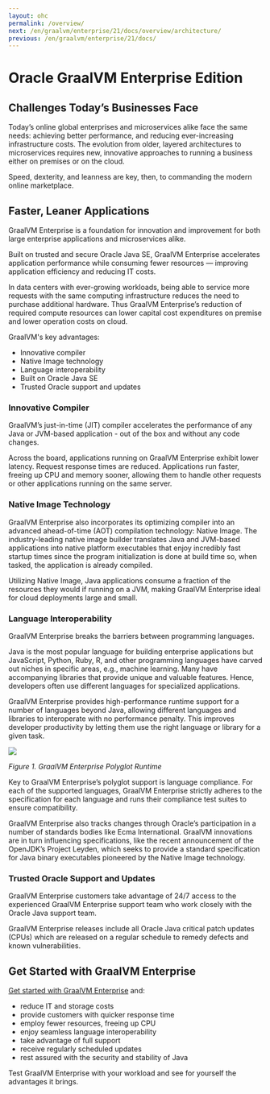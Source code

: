 ```yaml
---
layout: ohc
permalink: /overview/
next: /en/graalvm/enterprise/21/docs/overview/architecture/
previous: /en/graalvm/enterprise/21/docs/
---
```


# Oracle GraalVM Enterprise Edition

## Challenges Today’s Businesses Face

Today’s online global enterprises and microservices alike face the same needs:
achieving better performance, and reducing ever-increasing infrastructure costs.
The evolution from older, layered architectures to microservices requires new,
innovative approaches to running a business either on premises or on the cloud.

Speed, dexterity, and leanness are key, then, to commanding the modern
online marketplace.

## Faster, Leaner Applications

GraalVM Enterprise is a foundation for innovation and improvement for both large
enterprise applications and microservices alike.

Built on trusted and secure Oracle Java SE, GraalVM Enterprise accelerates
application performance while consuming fewer resources — improving application
efficiency and reducing IT costs.

In data centers with ever-growing workloads, being able to service more
requests with the same computing infrastructure reduces the need to purchase
additional hardware. Thus GraalVM Enterprise’s reduction of required compute
resources can lower capital cost expenditures on premise and lower operation
costs on cloud.

GraalVM's key advantages:
* Innovative compiler
* Native Image technology
* Language interoperability
* Built on Oracle Java SE
* Trusted Oracle support and updates

### Innovative Compiler
GraalVM’s just-in-time (JIT) compiler accelerates the performance of any Java
or JVM-based application - out of the box and without any code changes.

Across the board, applications running on GraalVM Enterprise exhibit lower
latency. Request response times are reduced. Applications run faster, freeing up
CPU and memory sooner, allowing them to handle other requests or other
applications running on the same server.

### Native Image Technology
GraalVM Enterprise also incorporates its optimizing compiler into an
advanced ahead-of-time (AOT) compilation technology: Native Image. The industry-leading native
image builder translates Java and JVM-based applications into native platform
executables that enjoy incredibly fast startup times since the program initialization
is done at build time so, when tasked, the application is already compiled.

Utilizing Native Image, Java applications consume a fraction of the resources
they would if running on a JVM, making GraalVM Enterprise ideal for cloud
deployments large and small.

### Language Interoperability
GraalVM Enterprise breaks the barriers between programming languages.

Java is the most popular language for building enterprise applications but
JavaScript, Python, Ruby, R, and other programming languages have carved out niches
in specific areas, e.g., machine learning. Many have accompanying libraries that provide
unique and valuable features. Hence, developers often use different languages
for specialized applications.

GraalVM Enterprise provides high-performance runtime support for a number of
languages beyond Java, allowing different languages and
libraries to interoperate with no performance penalty. This improves developer
productivity by letting them use the right language or library for a given task.

![](/img/polyglot_runtime.png)

*Figure 1. GraalVM Enterprise Polyglot Runtime*

Key to GraalVM Enterprise’s polyglot support is language compliance. For each of
the supported languages, GraalVM Enterprise strictly adheres to the
specification for each language and runs their compliance test suites to ensure
compatibility.

GraalVM Enterprise also tracks changes through Oracle’s participation in a
number of standards bodies like Ecma International. GraalVM innovations are in
turn influencing specifications, like the recent announcement of the OpenJDK’s
Project Leyden, which seeks to provide a standard specification for Java binary
executables pioneered by the Native Image technology.

### Trusted Oracle Support and Updates
GraalVM Enterprise customers take advantage of 24/7 access to the experienced GraalVM
Enterprise support team who work closely with the Oracle Java support team.

GraalVM Enterprise releases include all Oracle Java critical patch updates
(CPUs) which are released on a regular schedule to remedy defects and known
vulnerabilities.

## Get Started with GraalVM Enterprise

[Get started with GraalVM Enterprise](/en/graalvm/enterprise/21/docs/getting-started/) and:
* reduce IT and storage costs
* provide customers with quicker response time
* employ fewer resources, freeing up CPU
* enjoy seamless language interoperability
* take advantage of full support
* receive regularly scheduled updates
* rest assured with the security and stability of Java

Test GraalVM Enterprise with your workload and see for yourself the advantages it brings.
